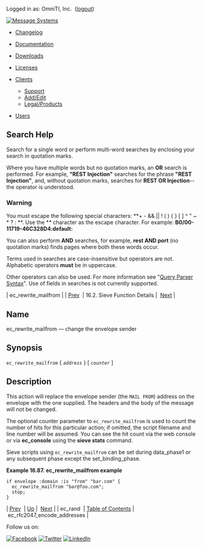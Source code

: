 Logged in as: OmniTI, Inc.  ([logout](https://support.messagesystems.com/logout.php))

[![Message Systems](https://support.messagesystems.com/images/ms-white205.png)](https://support.messagesystems.com/start.php) 

*   [Changelog](https://support.messagesystems.com/start.php?show=changelog)
*   [Documentation](https://support.messagesystems.com/docs/)
*   [Downloads](https://support.messagesystems.com/start.php)

*   [Licenses](https://support.messagesystems.com/license_summary.php)
*   <a href="">Clients</a>
    *   [Support](https://support.messagesystems.com/cs.php)
    *   [Add/Edit](https://support.messagesystems.com/edit_client.php)
    *   [Legal/Products](https://support.messagesystems.com/edit_products.php)
*   [Users](https://support.messagesystems.com/edit_customer.php)

## Search Help

Search for a single word or perform multi-word searches by enclosing your search in quotation marks.

Where you have multiple words but no quotation marks, an **OR** search is performed. For example, **"REST Injection"** searches for the phrase **"REST Injection"**, and, without quotation marks, searches for **REST OR Injection**--the operator is understood.

### Warning

You must escape the following special characters: **+ - && || ! ( ) { } [ ] ^ " ~ * ? : \**. Use the **\** character as the escape character. For example: **B0/00-11719-46C328D4\:default\:**

You can also perform **AND** searches, for example, **rest AND port** (no quotation marks) finds pages where both these words occur.

Terms used in searches are case-insensitive but operators are not. Alphabetic operators **must** be in uppercase.

Other operators can also be used. For more information see "[Query Parser Syntax](https://lucene.apache.org/core/old_versioned_docs/versions/3_0_0/queryparsersyntax.html)". Use of fields in searches is not currently supported.

| ec_rewrite_mailfrom |
| [Prev](sieve.ref.ec_rand.php)  | 16.2. Sieve Function Details |  [Next](sieve.ref.ec_rfc2047_encode_addresses.php) |

<a name="sieve.ref.ec_rewrite_mailfrom"></a>
## Name

ec_rewrite_mailfrom — change the envelope sender

## Synopsis

`ec_rewrite_mailfrom` { *`address`* } [ *`counter`* ]

<a name="idp30397952"></a>
## Description

This action will replace the envelope sender (the `MAIL FROM`) address on the envelope with the one supplied. The headers and the body of the message will not be changed.

The optional counter parameter to `ec_rewrite_mailfrom` is used to count the number of hits for this particular action; if omitted, the script filename and line number will be assumed. You can see the hit count via the web console or via **ec_console** using the **sieve stats**       command.

Sieve scripts using `ec_rewrite_mailfrom` can be set during data_phase1 or any subsequent phase except the set_binding_phase.

<a name="example.ec_rewrite_mailfrom"></a>

**Example 16.87. ec_rewrite_mailfrom example**

```
if envelope :domain :is "from" "bar.com" {
  ec_rewrite_mailfrom "bar@foo.com";
  stop;
}
```

| [Prev](sieve.ref.ec_rand.php)  | [Up](sieve.ref.files.php) |  [Next](sieve.ref.ec_rfc2047_encode_addresses.php) |
| ec_rand  | [Table of Contents](index.php) |  ec_rfc2047_encode_addresses |

Follow us on:

[![Facebook](https://support.messagesystems.com/images/icon-facebook.png)](http://www.facebook.com/messagesystems) [![Twitter](https://support.messagesystems.com/images/icon-twitter.png)](http://twitter.com/#!/MessageSystems) [![LinkedIn](https://support.messagesystems.com/images/icon-linkedin.png)](http://www.linkedin.com/company/message-systems)